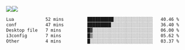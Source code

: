 <div style="display: flex; flex-direction: row;">
<img style="height: auto; width: auto;" class="img" src="https://raw.githubusercontent.com/blazepp/github-stats/master/generated/overview.svg#gh-dark-mode-only" />
<img style="height: auto; width: auto;" class="img" src="https://raw.githubusercontent.com/blazepp/github-stats/master/generated/languages.svg#gh-dark-mode-only" />
</div>

<div style="display: flex; flex-direction: row;">
<!--START_SECTION:waka-->

```txt
Lua            52 mins         ██████████░░░░░░░░░░░░░░░   40.46 %
conf           47 mins         █████████░░░░░░░░░░░░░░░░   36.40 %
Desktop file   7 mins          █▓░░░░░░░░░░░░░░░░░░░░░░░   06.00 %
i3config       7 mins          █▒░░░░░░░░░░░░░░░░░░░░░░░   05.62 %
Other          4 mins          █░░░░░░░░░░░░░░░░░░░░░░░░   03.37 %
```

<!--END_SECTION:waka-->
</div>
